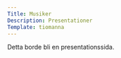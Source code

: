 ```yaml
---
Title: Musiker
Description: Presentationer
Template: tiomanna
---
```


Detta borde bli en presentationssida.
